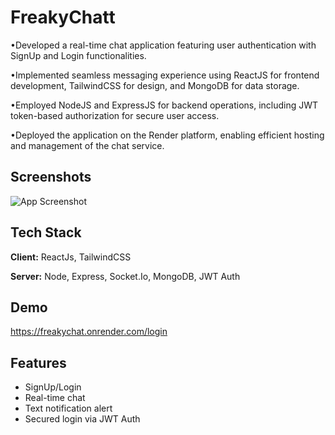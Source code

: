 
# FreakyChatt

•Developed a real-time chat application featuring user authentication with SignUp and Login functionalities.

•Implemented seamless messaging experience using ReactJS for frontend development, TailwindCSS for design, and MongoDB for data storage.

•Employed NodeJS and ExpressJS for backend operations, including JWT token-based authorization for secure user access.

•Deployed the application on the Render platform, enabling efficient hosting and management of the chat service.


## Screenshots

![App Screenshot](https://via.placeholder.com/468x300?text=App+Screenshot+Here)


## Tech Stack

**Client:** ReactJs, TailwindCSS

**Server:** Node, Express, Socket.Io, MongoDB, JWT Auth


## Demo

https://freakychat.onrender.com/login


## Features

- SignUp/Login
- Real-time chat
- Text notification alert
- Secured login via JWT Auth

